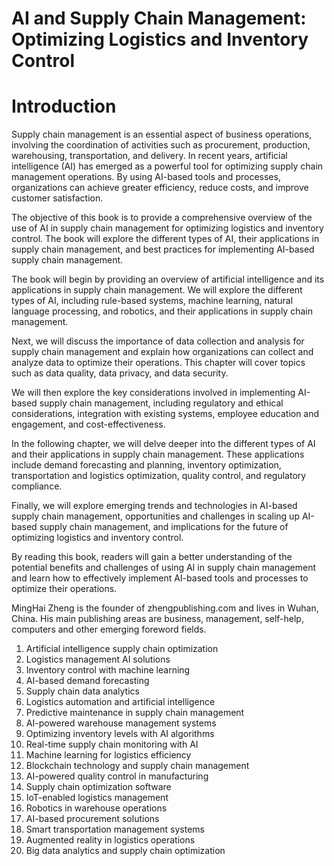 # AI and Supply Chain Management: Optimizing Logistics and Inventory Control

# Introduction

Supply chain management is an essential aspect of business operations, involving the coordination of activities such as procurement, production, warehousing, transportation, and delivery. In recent years, artificial intelligence (AI) has emerged as a powerful tool for optimizing supply chain management operations. By using AI-based tools and processes, organizations can achieve greater efficiency, reduce costs, and improve customer satisfaction.

The objective of this book is to provide a comprehensive overview of the use of AI in supply chain management for optimizing logistics and inventory control. The book will explore the different types of AI, their applications in supply chain management, and best practices for implementing AI-based supply chain management.

The book will begin by providing an overview of artificial intelligence and its applications in supply chain management. We will explore the different types of AI, including rule-based systems, machine learning, natural language processing, and robotics, and their applications in supply chain management.

Next, we will discuss the importance of data collection and analysis for supply chain management and explain how organizations can collect and analyze data to optimize their operations. This chapter will cover topics such as data quality, data privacy, and data security.

We will then explore the key considerations involved in implementing AI-based supply chain management, including regulatory and ethical considerations, integration with existing systems, employee education and engagement, and cost-effectiveness.

In the following chapter, we will delve deeper into the different types of AI and their applications in supply chain management. These applications include demand forecasting and planning, inventory optimization, transportation and logistics optimization, quality control, and regulatory compliance.

Finally, we will explore emerging trends and technologies in AI-based supply chain management, opportunities and challenges in scaling up AI-based supply chain management, and implications for the future of optimizing logistics and inventory control.

By reading this book, readers will gain a better understanding of the potential benefits and challenges of using AI in supply chain management and learn how to effectively implement AI-based tools and processes to optimize their operations.

MingHai Zheng is the founder of zhengpublishing.com and lives in Wuhan, China. His main publishing areas are business, management, self-help, computers and other emerging foreword fields.



1. Artificial intelligence supply chain optimization
2. Logistics management AI solutions
3. Inventory control with machine learning
4. AI-based demand forecasting
5. Supply chain data analytics
6. Logistics automation and artificial intelligence
7. Predictive maintenance in supply chain management
8. AI-powered warehouse management systems
9. Optimizing inventory levels with AI algorithms
10. Real-time supply chain monitoring with AI
11. Machine learning for logistics efficiency
12. Blockchain technology and supply chain management
13. AI-powered quality control in manufacturing
14. Supply chain optimization software
15. IoT-enabled logistics management
16. Robotics in warehouse operations
17. AI-based procurement solutions
18. Smart transportation management systems
19. Augmented reality in logistics operations
20. Big data analytics and supply chain optimization

